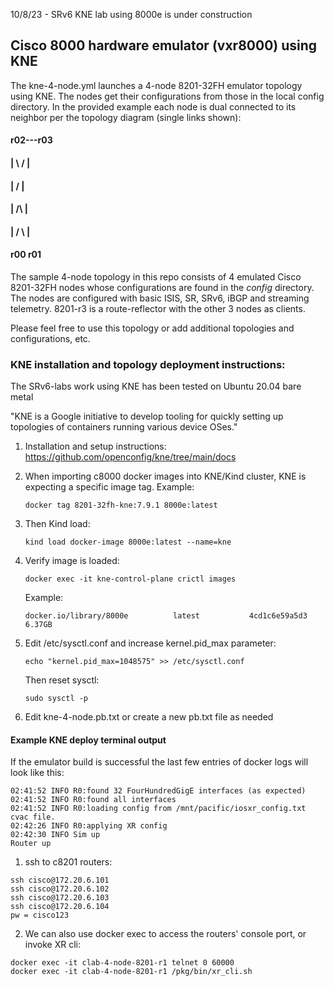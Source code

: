 10/8/23 - SRv6 KNE lab using 8000e is under construction

## Cisco 8000 hardware emulator (vxr8000) using KNE

The kne-4-node.yml launches a 4-node 8201-32FH emulator topology using KNE. The nodes get their configurations from those in the local config directory. In the provided example each node is dual connected to its neighbor per the topology diagram (single links shown):
 
####  r02---r03
####   | \  / |
####   |  \/  |
####   |  /\  |
####   | /  \ |
####  r00    r01

The sample 4-node topology in this repo consists of 4 emulated Cisco 8201-32FH nodes whose configurations are found in the *config* directory. The nodes are configured with basic ISIS, SR, SRv6, iBGP and streaming telemetry. 8201-r3 is a route-reflector with the other 3 nodes as clients. 

Please feel free to use this topology or add additional topologies and configurations, etc.

### KNE installation and topology deployment instructions: 

The SRv6-labs work using KNE has been tested on Ubuntu 20.04 bare metal

"KNE is a Google initiative to develop tooling for quickly setting up topologies of containers running various device OSes."

1. Installation and setup instructions:
https://github.com/openconfig/kne/tree/main/docs

2. When importing c8000 docker images into KNE/Kind cluster, KNE is expecting a specific image tag.  Example:

   ```
   docker tag 8201-32fh-kne:7.9.1 8000e:latest
   ```

3. Then Kind load:
   
   ```
   kind load docker-image 8000e:latest --name=kne
   ```

4. Verify image is loaded:
   ```
   docker exec -it kne-control-plane crictl images
   ```
   Example:
   ```
   docker.io/library/8000e          latest           4cd1c6e59a5d3       6.37GB
   ```
5. Edit /etc/sysctl.conf and increase kernel.pid_max parameter:
   ```
   echo "kernel.pid_max=1048575" >> /etc/sysctl.conf
   ```
   Then reset sysctl: 
   ```
   sudo sysctl -p
   ```

6. Edit kne-4-node.pb.txt or create a new pb.txt file as needed

#### Example KNE deploy terminal output



If the emulator build is successful the last few entries of docker logs will look like this:

   ```
   02:41:52 INFO R0:found 32 FourHundredGigE interfaces (as expected)
   02:41:52 INFO R0:found all interfaces
   02:41:52 INFO R0:loading config from /mnt/pacific/iosxr_config.txt cvac file.
   02:42:26 INFO R0:applying XR config
   02:42:30 INFO Sim up
   Router up
   ```

1.  ssh to c8201 routers:
   ```
   ssh cisco@172.20.6.101
   ssh cisco@172.20.6.102
   ssh cisco@172.20.6.103
   ssh cisco@172.20.6.104
   pw = cisco123
   ```

2.  We can also use docker exec to access the routers' console port, or invoke XR cli:

   ```
   docker exec -it clab-4-node-8201-r1 telnet 0 60000
   docker exec -it clab-4-node-8201-r1 /pkg/bin/xr_cli.sh
   ```
